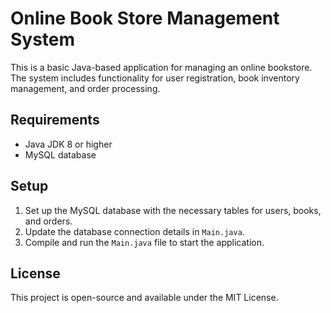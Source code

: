 # Online Book Store Management System

This is a basic Java-based application for managing an online bookstore. The system includes functionality for user registration, book inventory management, and order processing.

## Requirements

- Java JDK 8 or higher
- MySQL database

## Setup

1. Set up the MySQL database with the necessary tables for users, books, and orders.
2. Update the database connection details in `Main.java`.
3. Compile and run the `Main.java` file to start the application.

## License

This project is open-source and available under the MIT License.

